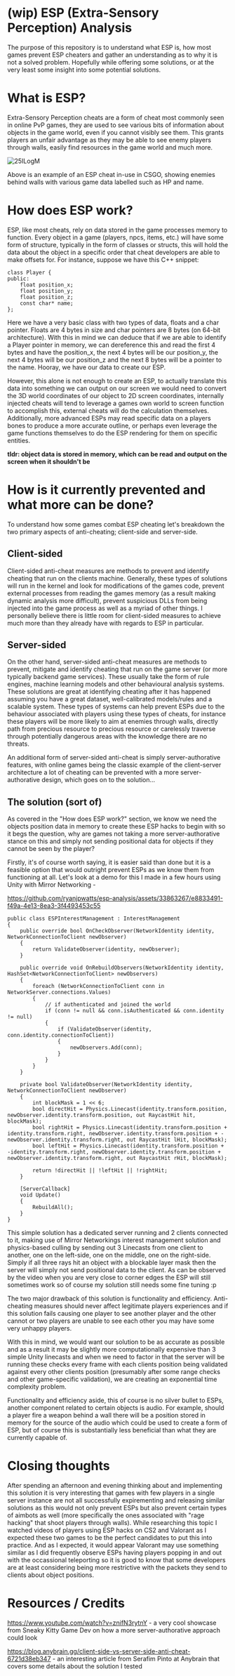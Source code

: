 # (wip) ESP (Extra-Sensory Perception) Analysis
The purpose of this repository is to understand what ESP is, how most games prevent ESP cheaters and gather an understanding as to why it is not a solved problem. Hopefully while offering some solutions, or at the very least some insight into some potential solutions.

# What is ESP?
Extra-Sensory Perception cheats are a form of cheat most commonly seen in online PvP games, they are used to see various bits of information about objects in the game world, even if you cannot visibly see them. This grants players an unfair advantage as they may be able to see enemy players through walls, easily find resources in the game world and much more.

![25ILogM](https://github.com/ryanjpwatts/esp-analysis/assets/33863267/aaa5016b-b443-4944-9cee-4627dd9f934c)

Above is an example of an ESP cheat in-use in CSGO, showing enemies behind walls with various game data labelled such as HP and name.

# How does ESP work?
ESP, like most cheats, rely on data stored in the game processes memory to function. Every object in a game (players, npcs, items, etc.) will have some form of structure, typically in the form of classes or structs, this will hold the data about the object in a specific order that cheat developers are able to make offsets for. For instance, suppose we have this C++ snippet:
```
class Player {
public:
    float position_x;
    float position_y;
    float position_z;
    const char* name;
};
```
Here we have a very basic class with two types of data, floats and a char pointer. Floats are 4 bytes in size and char pointers are 8 bytes (on 64-bit architecture). With this in mind we can deduce that if we are able to identify a Player pointer in memory, we can dereference this and read the first 4 bytes and have the position_x, the next 4 bytes will be our position_y, the next 4 bytes will be our position_z and the next 8 bytes will be a pointer to the name. Hooray, we have our data to create our ESP.

However, this alone is not enough to create an ESP, to actually translate this data into something we can output on our screen we would need to convert the 3D world coordinates of our object to 2D screen coordinates, internally injected cheats will tend to leverage a games own world to screen function to accomplish this, external cheats will do the calculation themselves. Additionally, more advanced ESPs may read specific data on a players bones to produce a more accurate outline, or perhaps even leverage the game functions themselves to do the ESP rendering for them on specific entities.

**tldr: object data is stored in memory, which can be read and output on the screen when it shouldn't be**
# How is it currently prevented and what more can be done?
To understand how some games combat ESP cheating let's breakdown the two primary aspects of anti-cheating; client-side and server-side.
## Client-sided
Client-sided anti-cheat measures are methods to prevent and identify cheating that run on the clients machine. Generally, these types of solutions will run in the kernel and look for modifications of the games code, prevent external processes from reading the games memory (as a result making dynamic analysis more difficult), prevent suspicious DLLs from being injected into the game process as well as a myriad of other things. I personally believe there is little room for client-sided measures to achieve much more than they already have with regards to ESP in particular.
## Server-sided
On the other hand, server-sided anti-cheat measures are methods to prevent, mitigate and identify cheating that run on the game server (or more typically backend game services). These usually take the form of rule engines, machine learning models and other behavioural analysis systems. These solutions are great at identifying cheating after it has happened assuming you have a great dataset, well-calibrated models/rules and a scalable system. These types of systems can help prevent ESPs due to the behaviour associated with players using these types of cheats, for instance these players will be more likely to aim at enemies through walls, directly path from precious resource to precious resource or carelessly traverse through potentially dangerous areas with the knowledge there are no threats.

An additional form of server-sided anti-cheat is simply server-authorative features, with online games being the classic example of the client-server architecture a lot of cheating can be prevented with a more server-authorative design, which goes on to the solution...

## The solution (sort of)
As covered in the "How does ESP work?" section, we know we need the objects position data in memory to create these ESP hacks to begin with so it begs the question, why are games not taking a more server-authorative stance on this and simply not sending positional data for objects if they cannot be seen by the player?

Firstly, it's of course worth saying, it is easier said than done but it is a feasible option that would outright prevent ESPs as we know them from functioning at all. Let's look at a demo for this I made in a few hours using Unity with Mirror Networking -

https://github.com/ryanjpwatts/esp-analysis/assets/33863267/e8833491-f49a-4e13-8ea3-3f4493453c55

```
public class ESPInterestManagement : InterestManagement
{
    public override bool OnCheckObserver(NetworkIdentity identity, NetworkConnectionToClient newObserver)
    {
        return ValidateObserver(identity, newObserver);
    }

    public override void OnRebuildObservers(NetworkIdentity identity, HashSet<NetworkConnectionToClient> newObservers)
    {
        foreach (NetworkConnectionToClient conn in NetworkServer.connections.Values)
        {
            // if authenticated and joined the world
            if (conn != null && conn.isAuthenticated && conn.identity != null)
            {
                if (ValidateObserver(identity, conn.identity.connectionToClient))
                {
                    newObservers.Add(conn);
                }
            }
        }
    }

    private bool ValidateObserver(NetworkIdentity identity, NetworkConnectionToClient newObserver)
    {
        int blockMask = 1 << 6;
        bool directHit = Physics.Linecast(identity.transform.position, newObserver.identity.transform.position, out RaycastHit hit, blockMask);
        bool rightHit = Physics.Linecast(identity.transform.position + identity.transform.right, newObserver.identity.transform.position + -newObserver.identity.transform.right, out RaycastHit lHit, blockMask);
        bool leftHit = Physics.Linecast(identity.transform.position + -identity.transform.right, newObserver.identity.transform.position + newObserver.identity.transform.right, out RaycastHit rHit, blockMask);

        return !directHit || !leftHit || !rightHit;
    }

    [ServerCallback]
    void Update()
    {
        RebuildAll();
    }
}
```
This simple solution has a dedicated server running and 2 clients connected to it, making use of Mirror Networkings interest management solution and physics-based culling by sending out 3 Linecasts from one client to another, one on the left-side, one on the middle, one on the right-side. Simply if all three rays hit an object with a blockable layer mask then the server will simply not send positional data to the client. As can be observed by the video when you are very close to corner edges the ESP will still sometimes work so of course my solution still needs some fine tuning :p 

The two major drawback of this solution is functionality and efficiency. Anti-cheating measures should never affect legitimate players experiences and if this solution fails causing one player to see another player and the other cannot or two players are unable to see each other you may have some very unhappy players. 

With this in mind, we would want our solution to be as accurate as possible and as a result it may be slightly more computationally expensive than 3 simple Unity linecasts and when we need to factor in that the server will be running these checks every frame with each clients position being validated against every other clients position (presumably after some range checks and other game-specific validation), we are creating an exponential time complexity problem. 

Functionality and efficiency aside, this of course is no silver bullet to ESPs, another component related to certain objects is audio. For example, should a player fire a weapon behind a wall there will be a position stored in memory for the source of the audio which could be used to create a form of ESP, but of course this is substantially less beneficial than what they are currently capable of.

# Closing thoughts
After spending an afternoon and evening thinking about and implementing this solution it is very interesting that games with few players in a single server instance are not all successfully expirementing and releasing similar solutions as this would not only prevent ESPs but also prevent certain types of aimbots as well (more specifically the ones associated with "rage hacking" that shoot players through walls). While researching this topic I watched videos of players using ESP hacks on CS2 and Valorant as I expected these two games to be the perfect candidates to put this into practice. And as I expected, it would appear Valorant may use something similar as I did frequently observe ESPs having players popping in and out with the occassional teleporting so it is good to know that some developers are at least considering being more restrictive with the packets they send to clients about object positions.


# Resources / Credits
https://www.youtube.com/watch?v=znifN3rytnY - a very cool showcase from Sneaky Kitty Game Dev on how a more server-authorative approach could look

https://blog.anybrain.gg/client-side-vs-server-side-anti-cheat-6721d38eb347 - an interesting article from Serafim Pinto at Anybrain that covers some details about the solution I tested
